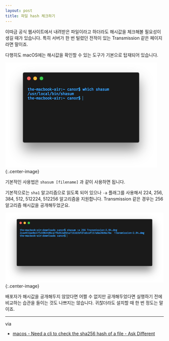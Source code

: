 ```yaml
---
layout: post
title: 파일 hash 체크하기
---
```


이따금 공식 웹사이트에서 내려받은 파일이라고 하더라도 해시값을 체크해볼 필요성이 생길 때가 있습니다. 특히 서버가 한 번 털렸던 전적이 있는 Transmission 같은 페이지라면 말이죠.

다행히도 macOS에는 해시값을 확인할 수 있는 도구가 기본으로 탑재되어 있습니다.

![which_shasum](/images/2018-08-14/which_shasum.png){:.center-image}

기본적인 사용법은 `shasum [filename]` 과 같이 사용하면 됩니다.

기본적으로는 `sha1` 알고리즘으로 읽도록 되어 있으나 `-a` 플래그를 사용해서 224, 256, 384, 512, 512224, 512256 알고리즘을 지원합니다. Transmission 같은 경우는 256 알고리즘 해시값을 공개해두었군요.

![shasum_transmission_256](/images/2018-08-14/shasum_transmission_256.png){:.center-image}

배포자가 해시값을 공개해두지 않았다면 어쩔 수 없지만 공개해두었다면 실행하기 전에 비교하는 습관을 들이는 것도 나쁘지는 않습니다. 귀찮더라도 설치할 때 한 번 정도는 말이죠.

------

via

- [macos - Need a cli to check the sha256 hash of a file - Ask Different](https://apple.stackexchange.com/questions/230917/need-a-cli-to-check-the-sha256-hash-of-a-file)

